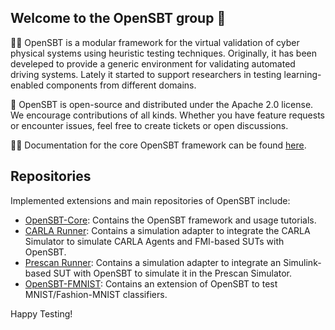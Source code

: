 ## Welcome to the OpenSBT group 👋

🙋‍♀️ OpenSBT is a modular framework for the virtual validation of cyber physical systems using heuristic testing techniques. 
Originally, it has been develeped to provide a generic environment for validating automated driving systems. 
Lately it started to support researchers in testing learning-enabled components from different domains.

🌈 OpenSBT is open-source and distributed under the Apache 2.0 license. We encourage contributions of all kinds. 
Whether you have feature requests or encounter issues, feel free to create tickets or open discussions.

👩‍💻 Documentation for the core OpenSBT framework can be found [here](https://opensbt.github.io/opensbt-core/).


## Repositories
Implemented extensions and main repositories of OpenSBT include:

- [OpenSBT-Core](https://github.com/opensbt/opensbt-core): Contains the OpenSBT framework and usage tutorials.
- [CARLA Runner](https://github.com/opensbt/carla-runner): Contains a simulation adapter to integrate the CARLA Simulator to simulate CARLA Agents and FMI-based SUTs with OpenSBT.
- [Prescan Runner](https://github.com/opensbt/prescan_runner): Contains a simulation adapter to integrate an Simulink-based SUT with OpenSBT to simulate it in the Prescan Simulator.
- [OpenSBT-FMNIST](https://github.com/opensbt/opensbt-core): Contains an extension of OpenSBT to test MNIST/Fashion-MNIST classifiers.

Happy Testing!

